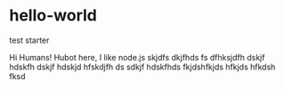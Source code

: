 # hello-world
test starter

Hi Humans! 
Hubot here, I like node.js skjdfs dkjfhds fs
dfhksjdfh dskjf hdskfh dskjf hdskjd hfskdjfh ds
sdkjf hdskfhds fkjdshfkjds hfkjds hfkdsh fksd
